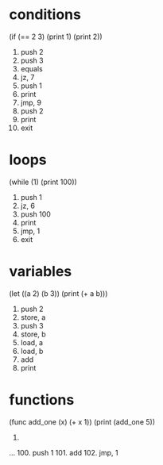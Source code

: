 # conditions

(if (== 2 3)
  (print 1)
  (print 2))

1. push 2
2. push 3
3. equals
4. jz, 7
5. push 1
6. print
8. jmp, 9
7. push 2
8. print
9. exit


# loops

(while (1)
  (print 100))

1. push 1
2. jz, 6
3. push 100
4. print
5. jmp, 1
6. exit


# variables

(let ((a 2)
      (b 3))
  (print (+ a b)))

1. push 2
2. store, a
3. push 3
4. store, b
5. load, a
6. load, b
7. add
8. print


# functions

(func add_one (x) (+ x 1))
(print (add_one 5))

1. 

...
100. push 1
101. add
102. jmp, 1